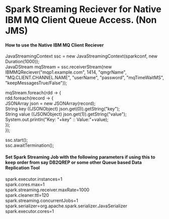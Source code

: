 # Spark Streaming Reciever for Native IBM MQ Client Queue Access. (Non JMS)  
#### How to use the Native IBM MQ Client Reciever  
  
JavaStreamingContext ssc = new JavaStreamingContext(sparkconf, new Duration(1000));  
JavaDStream<String> mqStream = ssc.receiverStream(new IBMMQReciever("mqp1.example.com", 1414, "qmgrName", "MQ.CLIENT.CHANNEL.NAME", "userName", "password", "mqTimeWaitMS", "keepMessagesTrue/False"));  
  
mqStream.foreach(rdd -> {  
     rdd.foreach(record -> {  
        JSONArray json = new JSONArray(record);  
        String key ((JSONObject) json.get(0)).getString("key");  
        String value ((JSONObject) json.get(1)).getString("value");  
        System.out.println("Key: "+key" :: Value:"+value);  
     });  
 });  
  
ssc.start();  
ssc.awaitTermination();  
 

#### Set Spark Streaming Job with the following parameters if using this to keep order from say DB2QREP or some other Queue based Data Replication Tool  
spark.executor.instances=1  
spark.cores.max=1  
spark.streaming.receiver.maxRate=1000  
spark.cleaner.ttl=120  
spark.streaming.concurrentJobs=1  
spark.serializer=org.apache.spark.serializer.JavaSerializer  
spark.executor.cores=1  
